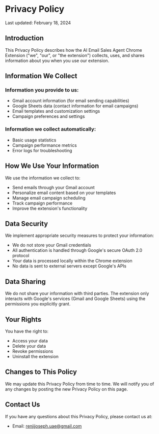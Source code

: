 # Privacy Policy

Last updated: February 18, 2024

## Introduction

This Privacy Policy describes how the AI Email Sales Agent Chrome Extension ("we", "our", or "the extension") collects, uses, and shares information about you when you use our extension.

## Information We Collect

### Information you provide to us:
- Gmail account information (for email sending capabilities)
- Google Sheets data (contact information for email campaigns)
- Email templates and customization settings
- Campaign preferences and settings

### Information we collect automatically:
- Basic usage statistics
- Campaign performance metrics
- Error logs for troubleshooting

## How We Use Your Information

We use the information we collect to:
- Send emails through your Gmail account
- Personalize email content based on your templates
- Manage email campaign scheduling
- Track campaign performance
- Improve the extension's functionality

## Data Security

We implement appropriate security measures to protect your information:
- We do not store your Gmail credentials
- All authentication is handled through Google's secure OAuth 2.0 protocol
- Your data is processed locally within the Chrome extension
- No data is sent to external servers except Google's APIs

## Data Sharing

We do not share your information with third parties. The extension only interacts with Google's services (Gmail and Google Sheets) using the permissions you explicitly grant.

## Your Rights

You have the right to:
- Access your data
- Delete your data
- Revoke permissions
- Uninstall the extension

## Changes to This Policy

We may update this Privacy Policy from time to time. We will notify you of any changes by posting the new Privacy Policy on this page.

## Contact Us

If you have any questions about this Privacy Policy, please contact us at:
- Email: renjijoseph.uae@gmail.com

